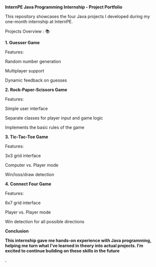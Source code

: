 <p><b>InternPE Java Programming Internship - Project Portfolio</b></p>
This repository showcases the four Java projects I developed during my one-month internship at InternPE.
<p>Projects Overview : 📚 </p>
<p><b>1. Guesser Game </b></p>
   <p>Features: </p>
   <p>Random number generation</p>
   <p>Multiplayer support</p>
   <p>Dynamic feedback on guesses</p>
<p><b>2. Rock-Paper-Scissors Game</b></p>
   <p>Features:</p>
   <p>Simple user interface</p>
   <p>Separate classes for player input and game logic</p>
   <p>Implements the basic rules of the game</p>
<p><b>3. Tic-Tac-Toe Game</b></p>
   Features:
   <p>3x3 grid interface</p>
   <p>Computer vs. Player mode</p>
   <p>Win/loss/draw detection</p>
<p><b>4. Connect Four Game</b></p>
   Features:
   <p>6x7 grid interface</p>
   <p>Player vs. Player mode</p>
   <p>Win detection for all possible directions</p>
<p><b>Conclusion
<p>
This internship gave me hands-on experience with Java programming, helping me turn what
I’ve learned in theory into actual projects. I’m excited to continue building on these skills in the future</p>.</b></p>
